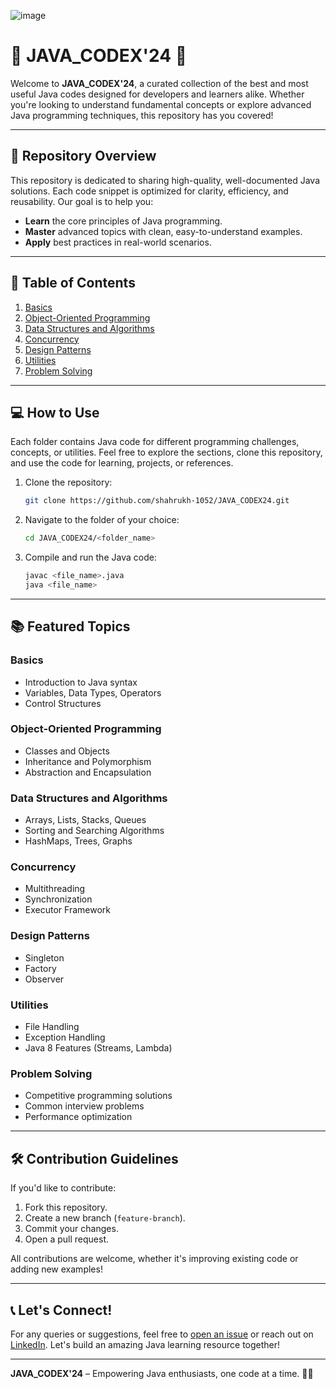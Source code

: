 ![image](https://github.com/user-attachments/assets/6af8b370-02e5-4ae5-bb32-3fa21ea93c54)

# 🌟 JAVA_CODEX'24 🌟

Welcome to **JAVA_CODEX'24**, a curated collection of the best and most useful Java codes designed for developers and learners alike. Whether you're looking to understand fundamental concepts or explore advanced Java programming techniques, this repository has you covered!

---

## 🚀 Repository Overview
This repository is dedicated to sharing high-quality, well-documented Java solutions. Each code snippet is optimized for clarity, efficiency, and reusability. Our goal is to help you:

- **Learn** the core principles of Java programming.
- **Master** advanced topics with clean, easy-to-understand examples.
- **Apply** best practices in real-world scenarios.

---

## 🔖 Table of Contents
1. [Basics](#basics)
2. [Object-Oriented Programming](#object-oriented-programming)
3. [Data Structures and Algorithms](#data-structures-and-algorithms)
4. [Concurrency](#concurrency)
5. [Design Patterns](#design-patterns)
6. [Utilities](#utilities)
7. [Problem Solving](#problem-solving)

---

## 💻 How to Use
Each folder contains Java code for different programming challenges, concepts, or utilities. Feel free to explore the sections, clone this repository, and use the code for learning, projects, or references.

1. Clone the repository:
    ```bash
    git clone https://github.com/shahrukh-1052/JAVA_CODEX24.git
    ```

2. Navigate to the folder of your choice:
    ```bash
    cd JAVA_CODEX24/<folder_name>
    ```

3. Compile and run the Java code:
    ```bash
    javac <file_name>.java
    java <file_name>
    ```

---

## 📚 Featured Topics

### Basics
- Introduction to Java syntax
- Variables, Data Types, Operators
- Control Structures

### Object-Oriented Programming
- Classes and Objects
- Inheritance and Polymorphism
- Abstraction and Encapsulation

### Data Structures and Algorithms
- Arrays, Lists, Stacks, Queues
- Sorting and Searching Algorithms
- HashMaps, Trees, Graphs

### Concurrency
- Multithreading
- Synchronization
- Executor Framework

### Design Patterns
- Singleton
- Factory
- Observer

### Utilities
- File Handling
- Exception Handling
- Java 8 Features (Streams, Lambda)

### Problem Solving
- Competitive programming solutions
- Common interview problems
- Performance optimization

---

## 🛠️ Contribution Guidelines
If you'd like to contribute:
1. Fork this repository.
2. Create a new branch (`feature-branch`).
3. Commit your changes.
4. Open a pull request.

All contributions are welcome, whether it's improving existing code or adding new examples!

---

## 📞 Let's Connect!
For any queries or suggestions, feel free to [open an issue](https://github.com/shahrukh-1052/JAVA_CODEX24/issues) or reach out on [LinkedIn](https://www.linkedin.com/in/mohammed-habeebuddin-a108ab288). Let's build an amazing Java learning resource together!

---

**JAVA_CODEX'24** – Empowering Java enthusiasts, one code at a time. 🌱✨
